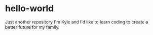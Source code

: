 # hello-world
Just another repository
I'm Kyle and I'd like to learn coding to create a better future for my family.
